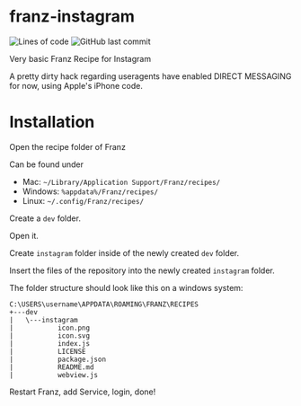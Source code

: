 # franz-instagram

![Lines of code](https://img.shields.io/tokei/lines/github/nnk95/franz-instagram?style=for-the-badge) ![GitHub last commit](https://img.shields.io/github/last-commit/nnk95/franz-instagram?style=for-the-badge)

Very basic Franz Recipe for Instagram

A pretty dirty hack regarding useragents have enabled DIRECT MESSAGING for now, using Apple's iPhone code.

# Installation
Open the recipe folder of Franz

Can be found under

* Mac: `~/Library/Application Support/Franz/recipes/`
* Windows: `%appdata%/Franz/recipes/`
* Linux: `~/.config/Franz/recipes/`

Create a `dev` folder.

Open it.

Create `instagram` folder inside of the newly created `dev` folder.

Insert the files of the repository into the newly created `instagram` folder.

The folder structure should look like this on a windows system:

```
C:\USERS\username\APPDATA\ROAMING\FRANZ\RECIPES
+---dev
|   \---instagram
|           icon.png
|           icon.svg
|           index.js
|           LICENSE
|           package.json
|           README.md
|           webview.js
```

Restart Franz, add Service, login, done!
